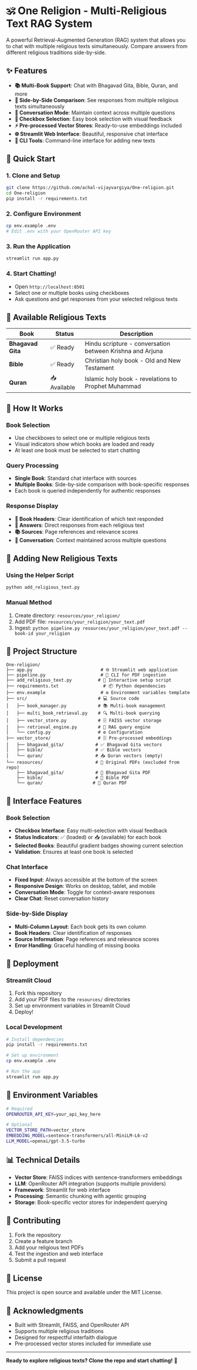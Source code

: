 # 🕉️ One Religion - Multi-Religious Text RAG System

A powerful Retrieval-Augmented Generation (RAG) system that allows you to chat with multiple religious texts simultaneously. Compare answers from different religious traditions side-by-side.

## ✨ Features

- **📚 Multi-Book Support**: Chat with Bhagavad Gita, Bible, Quran, and more
- **🔄 Side-by-Side Comparison**: See responses from multiple religious texts simultaneously  
- **💬 Conversation Mode**: Maintain context across multiple questions
- **🎯 Checkbox Selection**: Easy book selection with visual feedback
- **⚡ Pre-processed Vector Stores**: Ready-to-use embeddings included
- **🌐 Streamlit Web Interface**: Beautiful, responsive chat interface
- **🔧 CLI Tools**: Command-line interface for adding new texts

## 🚀 Quick Start

### 1. Clone and Setup
```bash
git clone https://github.com/achal-vijayvargiya/One-religion.git
cd One-religion
pip install -r requirements.txt
```

### 2. Configure Environment
```bash
cp env.example .env
# Edit .env with your OpenRouter API key
```

### 3. Run the Application
```bash
streamlit run app.py
```

### 4. Start Chatting!
- Open `http://localhost:8501`
- Select one or multiple books using checkboxes
- Ask questions and get responses from your selected religious texts

## 📖 Available Religious Texts

| Book | Status | Description |
|------|--------|-------------|
| **Bhagavad Gita** | ✅ Ready | Hindu scripture - conversation between Krishna and Arjuna |
| **Bible** | ✅ Ready | Christian holy book - Old and New Testament |
| **Quran** | 📥 Available | Islamic holy book - revelations to Prophet Muhammad |

## 🎯 How It Works

### Book Selection
- Use checkboxes to select one or multiple religious texts
- Visual indicators show which books are loaded and ready
- At least one book must be selected to start chatting

### Query Processing
- **Single Book**: Standard chat interface with sources
- **Multiple Books**: Side-by-side comparison with book-specific responses
- Each book is queried independently for authentic responses

### Response Display
- **📖 Book Headers**: Clear identification of which text responded
- **💬 Answers**: Direct responses from each religious text
- **📚 Sources**: Page references and relevance scores
- **🔄 Conversation**: Context maintained across multiple questions

## 🔧 Adding New Religious Texts

### Using the Helper Script
```bash
python add_religious_text.py
```

### Manual Method
1. Create directory: `resources/your_religion/`
2. Add PDF file: `resources/your_religion/your_text.pdf`
3. Ingest: `python pipeline.py resources/your_religion/your_text.pdf --book-id your_religion`

## 📁 Project Structure

```
One-religion/
├── app.py                          # 🌐 Streamlit web application
├── pipeline.py                     # 🔧 CLI for PDF ingestion
├── add_religious_text.py          # 📝 Interactive setup script
├── requirements.txt                 # 📦 Python dependencies
├── env.example                     # ⚙️ Environment variables template
├── src/                           # 💻 Source code
│   ├── book_manager.py            # 📚 Multi-book management
│   ├── multi_book_retrieval.py    # 🔍 Multi-book querying
│   ├── vector_store.py            # 🗄️ FAISS vector storage
│   ├── retrieval_engine.py        # 🤖 RAG query engine
│   └── config.py                  # ⚙️ Configuration
├── vector_store/                  # 🗄️ Pre-processed embeddings
│   ├── bhagavad_gita/            # ✅ Bhagavad Gita vectors
│   ├── bible/                    # ✅ Bible vectors
│   └── quran/                    # 📥 Quran vectors (empty)
└── resources/                    # 📄 Original PDFs (excluded from repo)
    ├── bhagavad_gita/            # 📄 Bhagavad Gita PDF
    ├── bible/                    # 📄 Bible PDF
    └── quran/                   # 📄 Quran PDF
```

## 🎨 Interface Features

### Book Selection
- **Checkbox Interface**: Easy multi-selection with visual feedback
- **Status Indicators**: ✅ (loaded) or 📥 (available) for each book
- **Selected Books**: Beautiful gradient badges showing current selection
- **Validation**: Ensures at least one book is selected

### Chat Interface
- **Fixed Input**: Always accessible at the bottom of the screen
- **Responsive Design**: Works on desktop, tablet, and mobile
- **Conversation Mode**: Toggle for context-aware responses
- **Clear Chat**: Reset conversation history

### Side-by-Side Display
- **Multi-Column Layout**: Each book gets its own column
- **Book Headers**: Clear identification of responses
- **Source Information**: Page references and relevance scores
- **Error Handling**: Graceful handling of missing books

## 🚀 Deployment

### Streamlit Cloud
1. Fork this repository
2. Add your PDF files to the `resources/` directories
3. Set up environment variables in Streamlit Cloud
4. Deploy!

### Local Development
```bash
# Install dependencies
pip install -r requirements.txt

# Set up environment
cp env.example .env

# Run the app
streamlit run app.py
```

## 🔑 Environment Variables

```bash
# Required
OPENROUTER_API_KEY=your_api_key_here

# Optional
VECTOR_STORE_PATH=vector_store
EMBEDDING_MODEL=sentence-transformers/all-MiniLM-L6-v2
LLM_MODEL=openai/gpt-3.5-turbo
```

## 📊 Technical Details

- **Vector Store**: FAISS indices with sentence-transformers embeddings
- **LLM**: OpenRouter API integration (supports multiple providers)
- **Framework**: Streamlit for web interface
- **Processing**: Semantic chunking with agentic grouping
- **Storage**: Book-specific vector stores for independent querying

## 🤝 Contributing

1. Fork the repository
2. Create a feature branch
3. Add your religious text PDFs
4. Test the ingestion and web interface
5. Submit a pull request

## 📄 License

This project is open source and available under the MIT License.

## 🙏 Acknowledgments

- Built with Streamlit, FAISS, and OpenRouter API
- Supports multiple religious traditions
- Designed for respectful interfaith dialogue
- Pre-processed vector stores included for immediate use

---

**Ready to explore religious texts? Clone the repo and start chatting!** 🚀